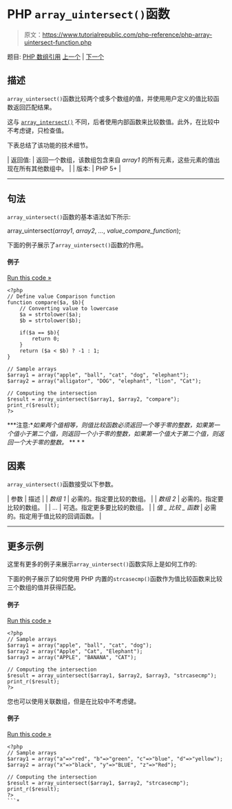 # PHP `array_uintersect()`函数

> 原文：<https://www.tutorialrepublic.com/php-reference/php-array-uintersect-function.php>

题目: [PHP 数组引用](php-array-functions.php) [上一个](php-array-udiff-uassoc-function.php) | [下一个](php-array-uintersect-assoc-function.php)

## 描述

`array_uintersect()`函数比较两个或多个数组的值，并使用用户定义的值比较函数返回匹配结果。

这与 [`array_intersect()`](php-array-diff-function.php) 不同，后者使用内部函数来比较数值。此外，在比较中不考虑键，只检查值。

下表总结了该功能的技术细节。

| 返回值: | 返回一个数组，该数组包含来自 *array1* 的所有元素，这些元素的值出现在所有其他数组中。 |
| 版本: | PHP 5+ |

* * *

## 句法

`array_uintersect()`函数的基本语法如下所示:

array_uintersect(*array1*, *array2*, *...*, *value_compare_function*);

下面的例子展示了`array_uintersect()`函数的作用。

#### 例子

[Run this code »](../codelab.php?topic=php&file=intersection-of-two-arrays-using-value-comparison-function "Run this code to view the output")

```
<?php
// Define value Comparison function
function compare($a, $b){
    // Converting value to lowercase
    $a = strtolower($a);
    $b = strtolower($b);

    if($a == $b){
        return 0;
    }
    return ($a < $b) ? -1 : 1;
}

// Sample arrays
$array1 = array("apple", "ball", "cat", "dog", "elephant");
$array2 = array("alligator", "DOG", "elephant", "lion", "Cat");

// Computing the intersection
$result = array_uintersect($array1, $array2, "compare");
print_r($result);
?>
```

 ***注意:**如果两个值相等，则值比较函数必须返回一个等于零的整数，如果第一个值小于第二个值，则返回一个小于零的整数，如果第一个值大于第二个值，则返回一个大于零的整数。*  ** * *

## 因素

`array_uintersect()`函数接受以下参数。

| 参数 | 描述 |
| *数组 1* | 必需的。指定要比较的数组。 |
| *数组 2* | 必需的。指定要比较的数组。 |
| *...* | 可选。指定更多要比较的数组。 |
| *值 _ 比较 _ 函数* | 必需的。指定用于值比较的回调函数。 |

* * *

## 更多示例

这里有更多的例子来展示`array_uintersect()`函数实际上是如何工作的:

下面的例子展示了如何使用 PHP 内置的`strcasecmp()`函数作为值比较函数来比较三个数组的值并获得匹配。

#### 例子

[Run this code »](../codelab.php?topic=php&file=intersection-of-three-arrays-using-value-comparison-function "Run this code to view the output")

```
<?php
// Sample arrays
$array1 = array("apple", "ball", "cat", "dog");
$array2 = array("Apple", "Cat", "Elephant");
$array3 = array("APPLE", "BANANA", "CAT");

// Computing the intersection
$result = array_uintersect($array1, $array2, $array3, "strcasecmp");
print_r($result);
?>
```

您也可以使用关联数组，但是在比较中不考虑键。

#### 例子

[Run this code »](../codelab.php?topic=php&file=intersection-of-associative-arrays-using-value-comparison-function "Run this code to view the output")

```
<?php
// Sample arrays
$array1 = array("a"=>"red", "b"=>"green", "c"=>"blue", "d"=>"yellow");
$array2 = array("x"=>"black", "y"=>"BLUE", "z"=>"Red");

// Computing the intersection
$result = array_uintersect($array1, $array2, "strcasecmp");
print_r($result);
?>
```*